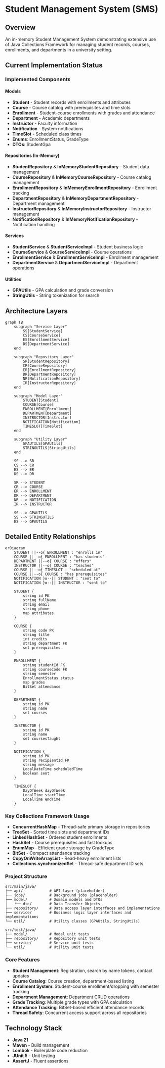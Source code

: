 # Student Management System (SMS)

## Overview

An in-memory Student Management System demonstrating extensive use of Java Collections Framework for managing student records, courses, enrollments, and departments in a university setting.

## Current Implementation Status

### Implemented Components

#### Models
- **Student** - Student records with enrollments and attributes
- **Course** - Course catalog with prerequisites and time slots
- **Enrollment** - Student-course enrollments with grades and attendance
- **Department** - Academic departments
- **Instructor** - Faculty information
- **Notification** - System notifications
- **TimeSlot** - Scheduled class times
- **Enums**: EnrollmentStatus, GradeType
- **DTOs**: StudentGpa

#### Repositories (In-Memory)
- **StudentRepository** & **InMemoryStudentRepository** - Student data management
- **CourseRepository** & **InMemoryCourseRepository** - Course catalog management
- **EnrollmentRepository** & **InMemoryEnrollmentRepository** - Enrollment tracking
- **DepartmentRepository** & **InMemoryDepartmentRepository** - Department management
- **InstructorRepository** & **InMemoryInstructorRepository** - Instructor management
- **NotificationRepository** & **InMemoryNotificationRepository** - Notification handling

#### Services
- **StudentService** & **StudentServiceImpl** - Student business logic
- **CourseService** & **CourseServiceImpl** - Course operations
- **EnrollmentService** & **EnrollmentServiceImpl** - Enrollment management
- **DepartmentService** & **DepartmentServiceImpl** - Department operations

#### Utilities
- **GPAUtils** - GPA calculation and grade conversion
- **StringUtils** - String tokenization for search

## Architecture Layers

```mermaid
graph TB
    subgraph "Service Layer"
        SS[StudentService]
        CS[CourseService]
        ES[EnrollmentService]
        DS[DepartmentService]
    end
    
    subgraph "Repository Layer"
        SR[StudentRepository]
        CR[CourseRepository]
        ER[EnrollmentRepository]
        DR[DepartmentRepository]
        NR[NotificationRepository]
        IR[InstructorRepository]
    end
    
    subgraph "Model Layer"
        STUDENT[Student]
        COURSE[Course]
        ENROLLMENT[Enrollment]
        DEPARTMENT[Department]
        INSTRUCTOR[Instructor]
        NOTIFICATION[Notification]
        TIMESLOT[TimeSlot]
    end
    
    subgraph "Utility Layer"
        GPAUTILS[GPAUtils]
        STRINGUTILS[StringUtils]
    end
    
    SS --> SR
    CS --> CR
    ES --> ER
    DS --> DR
    
    SR --> STUDENT
    CR --> COURSE
    ER --> ENROLLMENT
    DR --> DEPARTMENT
    NR --> NOTIFICATION
    IR --> INSTRUCTOR
    
    SS --> GPAUTILS
    SS --> STRINGUTILS
    ES --> GPAUTILS
```



## Detailed Entity Relationships

```mermaid
erDiagram
    STUDENT ||--o{ ENROLLMENT : "enrolls in"
    COURSE ||--o{ ENROLLMENT : "has students"
    DEPARTMENT ||--o{ COURSE : "offers"
    INSTRUCTOR ||--o{ COURSE : "teaches"
    COURSE ||--o{ TIMESLOT : "scheduled at"
    COURSE ||--o{ COURSE : "has prerequisites"
    NOTIFICATION }o--|| STUDENT : "sent to"
    NOTIFICATION }o--|| INSTRUCTOR : "sent to"
    
    STUDENT {
        string id PK
        string fullName
        string email
        string phone
        map attributes
    }
    
    COURSE {
        string code PK
        string title
        int credits
        string department FK
        set prerequisites
    }
    
    ENROLLMENT {
        string studentId FK
        string courseCode FK
        string semester
        EnrollmentStatus status
        map grades
        BitSet attendance
    }
    
    DEPARTMENT {
        string id PK
        string name
        set courses
    }
    
    INSTRUCTOR {
        string id PK
        string name
        set coursesTaught
    }
    
    NOTIFICATION {
        string id PK
        string recipientId FK
        string message
        LocalDateTime scheduledTime
        boolean sent
    }
    
    TIMESLOT {
        DayOfWeek dayOfWeek
        LocalTime startTime
        LocalTime endTime
    }
```

### Key Collections Framework Usage

- **ConcurrentHashMap** - Thread-safe primary storage in repositories
- **TreeSet** - Sorted time slots and department IDs
- **LinkedHashSet** - Ordered student enrollments
- **HashSet** - Course prerequisites and fast lookups
- **EnumMap** - Efficient grade storage by GradeType
- **BitSet** - Compact attendance tracking
- **CopyOnWriteArrayList** - Read-heavy enrollment lists
- **Collections.synchronizedSet** - Thread-safe department ID sets

### Project Structure

```
src/main/java/
├── api/            # API layer (placeholder)
├── jobs/           # Background jobs (placeholder)
├── model/          # Domain models and DTOs
│   └── dto/        # Data Transfer Objects
├── repository/     # Data access layer interfaces and implementations
├── service/        # Business logic layer interfaces and implementations
└── util/           # Utility classes (GPAUtils, StringUtils)

src/test/java/
├── model/          # Model unit tests
├── repository/     # Repository unit tests 
├── service/        # Service unit tests 
└── util/           # Utility unit tests 
```

### Core Features

- **Student Management**: Registration, search by name tokens, contact updates
- **Course Catalog**: Course creation, department-based listing
- **Enrollment System**: Student-course enrollment/dropping with semester tracking
- **Department Management**: Department CRUD operations
- **Grade Tracking**: Multiple grade types with GPA calculation
- **Attendance Tracking**: BitSet-based efficient attendance records
- **Thread Safety**: Concurrent access support across all repositories

## Technology Stack

- **Java 21**
- **Maven** - Build management
- **Lombok** - Boilerplate code reduction
- **JUnit 5** - Unit testing
- **AssertJ** - Fluent assertions